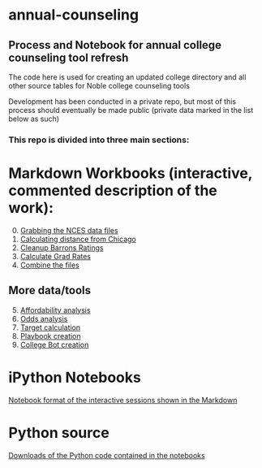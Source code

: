 # annual-counseling
## Process and Notebook for annual college counseling tool refresh
The code here is used for creating an updated college directory and
all other source tables for Noble college counseling tools

Development has been conducted in a private repo, but most of this process
should eventually be made public (private data marked in the list below as
such)

### This repo is divided into three main sections:

# Markdown Workbooks (interactive, commented description of the work):
0. [Grabbing the NCES data files](Markdown/Step_0_Grab_data.md)
1. [Calculating distance from Chicago](Markdown/Step_1_distance_calcs.md)
2. [Cleanup Barrons Ratings](Markdown/Step_2_get_Barrons.md)
3. [Calculate Grad Rates](Markdown/Step_3_get_Grad_Rates.md)
4. [Combine the files](Markdown/Step_4_combine_files.md)

## More data/tools

5. [Affordability analysis](ph)
6. [Odds analysis](ph)
7. [Target calculation](ph)
8. [Playbook creation](ph)
9. [College Bot creation](ph)

# iPython Notebooks
[Notebook format of the interactive sessions shown in the Markdown](Notebooks)

# Python source
[Downloads of the Python code contained in the notebooks](src)
